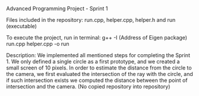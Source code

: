 Advanced Programming Project - Sprint 1

Files included in the repository: 
run.cpp, helper.cpp, helper.h and run (executable)

To execute the project, run in terminal:
g++ -I (Address of Eigen package) run.cpp helper.cpp -o run

Description:
We implemented all mentioned steps for completing the Sprint 1. We only defined a single circle as a first prototype, and we created a small screen of 10 pixels. In order to estimate the distance from the circle to the camera, we first evaluated the intersection of the ray with the circle, and if such intersection exists we computed the distance between the point of intersection and the camera.
(No copied repository into repository)
